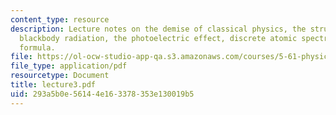```yaml
---
content_type: resource
description: Lecture notes on the demise of classical physics, the structure of atom,
  blackbody radiation, the photoelectric effect, discrete atomic spectra, and Rydberg?s
  formula.
file: https://ol-ocw-studio-app-qa.s3.amazonaws.com/courses/5-61-physical-chemistry-fall-2007/293a5b0e56144e163378353e130019b5_lecture3.pdf
file_type: application/pdf
resourcetype: Document
title: lecture3.pdf
uid: 293a5b0e-5614-4e16-3378-353e130019b5
---
```

